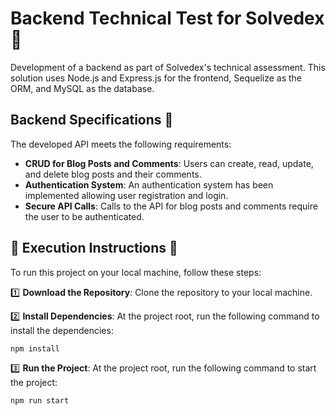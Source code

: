 # Backend Technical Test for Solvedex 📝

Development of a backend as part of Solvedex's technical assessment.
This solution uses Node.js and Express.js for the frontend, Sequelize as the ORM, and MySQL as the database.

## Backend Specifications 🔧

The developed API meets the following requirements:

- **CRUD for Blog Posts and Comments**: Users can create, read, update, and delete blog posts and their comments.
- **Authentication System**: An authentication system has been implemented allowing user registration and login.
- **Secure API Calls**: Calls to the API for blog posts and comments require the user to be authenticated.

## 🚀 Execution Instructions 🚀

To run this project on your local machine, follow these steps:

1️⃣ **Download the Repository**:
Clone the repository to your local machine.

2️⃣ **Install Dependencies**:
At the project root, run the following command to install the dependencies:

```bash
npm install
```

3️⃣ **Run the Project**:
At the project root, run the following command to start the project:

```bash
npm run start
```
